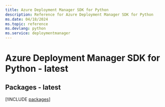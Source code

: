 ```yaml
---
title: Azure Deployment Manager SDK for Python
description: Reference for Azure Deployment Manager SDK for Python
ms.date: 04/18/2024
ms.topic: reference
ms.devlang: python
ms.service: deploymentmanager
---
```

# Azure Deployment Manager SDK for Python - latest
## Packages - latest
[!INCLUDE [packages](deployment-manager-index.md)]